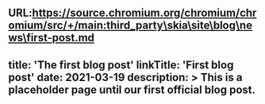 URL:https://source.chromium.org/chromium/chromium/src/+/main:third_party\skia\site\blog\news\first-post.md
---
title: 'The first blog post'
linkTitle: 'First blog post'
date: 2021-03-19
description: >
  This is a placeholder page until our first official blog post.
---
